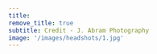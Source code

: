 ```yaml
---
title:
remove_title: true
subtitle: Credit - J. Abram Photography
image: '/images/headshots/1.jpg'
---
```

